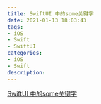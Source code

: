 ```yaml
---
title: SwiftUI 中的some关键字
date: 2021-01-13 18:03:43
tags:
- iOS
- Swift
- SwiftUI
categories:
- iOS
- Swift
description:
---
```

[SwiftUI 中的some关键字](https://www.jianshu.com/p/6eef60ab14bc)
